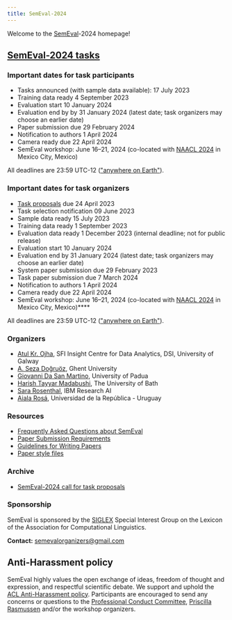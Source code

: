 ```yaml
---
title: SemEval-2024
---
```


Welcome to the [SemEval](https://semeval.github.io/)-2024 homepage!

## [SemEval-2024 tasks](tasks)
<!---
### [SemEval-2024 program](schedule)
--->

### Important dates for task participants

- Tasks announced (with sample data available): 17 July 2023
- Training data ready 4 September 2023
- Evaluation start 10 January 2024
- Evaluation end by by 31 January 2024 (latest date; task organizers may choose an earlier date)
- Paper submission due 29 February 2024
- Notification to authors 1 April 2024
- Camera ready due 22 April 2024
- SemEval workshop: June 16–21, 2024 (co-located with [NAACL 2024](https://2024.naacl.org/) in Mexico City, Mexico)

All deadlines are 23:59 UTC-12 (["anywhere on Earth"](https://en.wikipedia.org/wiki/Anywhere_on_Earth)).

### Important dates for task organizers

- [Task proposals](cft) due 24 April 2023
- Task selection notification 09 June 2023
- Sample data ready 15 July 2023
- Training data ready 1 September 2023
- Evaluation data ready 1 December 2023 (internal deadline; not for public release)
- Evaluation start 10 January 2024
- Evaluation end by 31 January 2024 (latest date; task organizers may choose an earlier date)
- System paper submission due 29 February 2023
- Task paper submission due 7 March 2024
- Notification to authors 1 April 2024
- Camera ready due 22 April 2024
- SemEval workshop: June 16–21, 2024 (co-located with [NAACL 2024](https://2024.naacl.org/) in Mexico City, Mexico)****

All deadlines are 23:59 UTC-12 (["anywhere on Earth"](https://en.wikipedia.org/wiki/Anywhere_on_Earth)).


### Organizers


- [Atul Kr. Ojha](https://www.universityofgalway.ie/our-research/people/engineering-and-informatics/atulkumarojha/), SFI Insight Centre for Data Analytics, DSI, University of Galway
- [A. Seza Doğruöz](https://research.flw.ugent.be/en/as.dogruoz), Ghent University
- [Giovanni Da San Martino](https://scholar.google.fr/citations?user=URABLy0AAAAJ&hl=en), University of Padua
- [Harish Tayyar Madabushi](https://www.harishtayyarmadabushi.com/), The University of Bath
- [Sara Rosenthal](https://research.ibm.com/people/sara-rosenthal), IBM Research AI
- [Aiala Rosá](https://www.fing.edu.uy/es/node/40946), Universidad de la República - Uruguay

<!--- [Ritesh Kumar](https://www.ctrans.in/research/clresearch), Dr. Bhimrao Ambedkar University --->

### Resources

- [Frequently Asked Questions about SemEval](/faq.html)
- [Paper Submission Requirements](/paper-requirements.html)
- [Guidelines for Writing Papers](/system-paper-template.html)
- [Paper style files](https://acl-org.github.io/ACLPUB/formatting.html)
<!---- - [Paper submission site](https://softconf.com/acl2024/SemEval2024/)
 [SemEval-2023 call for task proposals (archival)](cft)--->

### Archive

- [SemEval-2024 call for task proposals](https://semeval.github.io/SemEval2024/cft)

### Sponsorship

SemEval is sponsored by the [SIGLEX](http://alt.qcri.org/siglex/) Special Interest Group on the Lexicon of the Association for Computational Linguistics.


__Contact:__ <semevalorganizers@gmail.com>
<!--- Most questions not answered by the above resources should be directed to organizers of specific [tasks](tasks.html).
General questions about SemEval organization should be directed to <semevalorganizers@gmail.com>.--->

## Anti-Harassment policy

SemEval highly values the open exchange of ideas, freedom of thought and expression, and respectful scientific debate.
We support and uphold the [ACL Anti-Harassment policy](https://www.aclweb.org/adminwiki/index.php?title=Anti-Harassment_Policy).
Participants are encouraged to send any concerns or questions to the [Professional Conduct Committee](https://www.aclweb.org/adminwiki/index.php?title=Professional_Conduct_Committee),
[Priscilla Rasmussen](mailto:acl@aclweb.org) and/or the workshop organizers.
